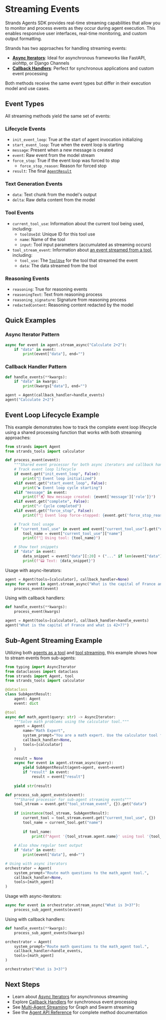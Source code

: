 # Streaming Events

Strands Agents SDK provides real-time streaming capabilities that allow you to monitor and process events as they occur during agent execution. This enables responsive user interfaces, real-time monitoring, and custom output formatting.

Strands has two approaches for handling streaming events:

- **[Async Iterators](async-iterators.md)**: Ideal for asynchronous frameworks like FastAPI, aiohttp, or Django Channels
- **[Callback Handlers](callback-handlers.md)**: Perfect for synchronous applications and custom event processing

Both methods receive the same event types but differ in their execution model and use cases.

## Event Types

All streaming methods yield the same set of events:

### Lifecycle Events
- `init_event_loop`: True at the start of agent invocation initializing
- `start_event_loop`: True when the event loop is starting
- `message`: Present when a new message is created
- `event`: Raw event from the model stream
- `force_stop`: True if the event loop was forced to stop
  - `force_stop_reason`: Reason for forced stop
- `result`: The final [`AgentResult`](../../../api-reference/agent.md#strands.agent.agent_result.AgentResult)

### Text Generation Events
- `data`: Text chunk from the model's output
- `delta`: Raw delta content from the model

### Tool Events
- `current_tool_use`: Information about the current tool being used, including:
    - `toolUseId`: Unique ID for this tool use
    - `name`: Name of the tool
    - `input`: Tool input parameters (accumulated as streaming occurs)
- `tool_stream_event`: Information about [an event streamed from a tool](../../tools/python-tools/#tool-streaming), including:
    - `tool_use`: The [`ToolUse`](../../../api-reference/types#strands.types.tools.ToolUse) for the tool that streamed the event
    - `data`: The data streamed from the tool

### Reasoning Events
- `reasoning`: True for reasoning events
- `reasoningText`: Text from reasoning process
- `reasoning_signature`: Signature from reasoning process
- `redactedContent`: Reasoning content redacted by the model

## Quick Examples

### Async Iterator Pattern
```python
async for event in agent.stream_async("Calculate 2+2"):
    if "data" in event:
        print(event["data"], end="")
```

### Callback Handler Pattern
```python
def handle_events(**kwargs):
    if "data" in kwargs:
        print(kwargs["data"], end="")

agent = Agent(callback_handler=handle_events)
agent("Calculate 2+2")
```

## Event Loop Lifecycle Example

This example demonstrates how to track the complete event loop lifecycle using a shared processing function that works with both streaming approaches:

```python
from strands import Agent
from strands_tools import calculator

def process_event(event):
    """Shared event processor for both async iterators and callback handlers"""
    # Track event loop lifecycle
    if event.get("init_event_loop", False):
        print("🔄 Event loop initialized")
    elif event.get("start_event_loop", False):
        print("▶️ Event loop cycle starting")
    elif "message" in event:
        print(f"📬 New message created: {event['message']['role']}")
    elif event.get("complete", False):
        print("✅ Cycle completed")
    elif event.get("force_stop", False):
        print(f"🛑 Event loop force-stopped: {event.get('force_stop_reason', 'unknown reason')}")

    # Track tool usage
    if "current_tool_use" in event and event["current_tool_use"].get("name"):
        tool_name = event["current_tool_use"]["name"]
        print(f"🔧 Using tool: {tool_name}")

    # Show text snippets
    if "data" in event:
        data_snippet = event["data"][:20] + ("..." if len(event["data"]) > 20 else "")
        print(f"📟 Text: {data_snippet}")
```
        
Usage with async-iterators:

```python
agent = Agent(tools=[calculator], callback_handler=None)
async for event in agent.stream_async("What is the capital of France and what is 42+7?"):
    process_event(event)

```

Using with callback handlers:
    
```python
def handle_events(**kwargs):
    process_event(kwargs)

agent = Agent(tools=[calculator], callback_handler=handle_events)
agent("What is the capital of France and what is 42+7?")
```

## Sub-Agent Streaming Example

Utilizing both [agents as a tool](../multi-agent/agents-as-tools.md) and [tool streaming](../tools/python-tools.md#tool-streaming), this example shows how to stream events from sub-agents:

```python
from typing import AsyncIterator
from dataclasses import dataclass
from strands import Agent, tool
from strands_tools import calculator

@dataclass
class SubAgentResult:
    agent: Agent
    event: dict

@tool
async def math_agent(query: str) -> AsyncIterator:
    """Solve math problems using the calculator tool."""
    agent = Agent(
        name="Math Expert",
        system_prompt="You are a math expert. Use the calculator tool for calculations.",
        callback_handler=None,
        tools=[calculator]
    )
    
    result = None
    async for event in agent.stream_async(query):
        yield SubAgentResult(agent=agent, event=event)
        if "result" in event:
            result = event["result"]
    
    yield str(result)

def process_sub_agent_events(event):
    """Shared processor for sub-agent streaming events"""
    tool_stream = event.get("tool_stream_event", {}).get("data")
    
    if isinstance(tool_stream, SubAgentResult):
        current_tool = tool_stream.event.get("current_tool_use", {})
        tool_name = current_tool.get("name")
        
        if tool_name:
            print(f"Agent '{tool_stream.agent.name}' using tool '{tool_name}'")
    
    # Also show regular text output
    if "data" in event:
        print(event["data"], end="")

# Using with async iterators
orchestrator = Agent(
    system_prompt="Route math questions to the math_agent tool.",
    callback_handler=None,
    tools=[math_agent]
)
```

Usage with async-iterators:

```python
async for event in orchestrator.stream_async("What is 3+3?"):
    process_sub_agent_events(event)
```

Using with callback handlers:
    
```python
def handle_events(**kwargs):
    process_sub_agent_events(kwargs)

orchestrator = Agent(
    system_prompt="Route math questions to the math_agent tool.",
    callback_handler=handle_events,
    tools=[math_agent]
)

orchestrator("What is 3+3?")
```

## Next Steps

- Learn about [Async Iterators](async-iterators.md) for asynchronous streaming
- Explore [Callback Handlers](callback-handlers.md) for synchronous event processing
- See [Multi-Agent Streaming](multi-agent-streaming.md) for Graph and Swarm streaming
- See the [Agent API Reference](../../../api-reference/agent.md) for complete method documentation